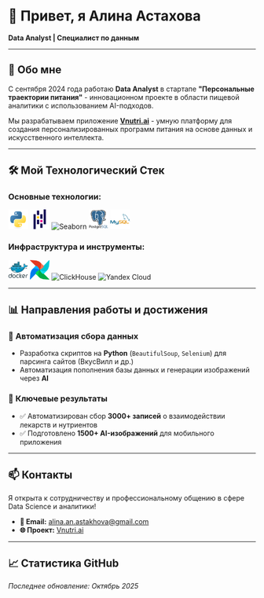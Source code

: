 # 👋 Привет, я Алина Астахова 

**Data Analyst | Специалист по данным**

---

## 🚀 Обо мне

С сентября 2024 года работаю **Data Analyst** в стартапе **"Персональные траектории питания"** - инновационном проекте в области пищевой аналитики с использованием AI-подходов.

Мы разрабатываем приложение **[Vnutri.ai](https://vnutri.ai/)** - умную платформу для создания персонализированных программ питания на основе данных и искусственного интеллекта.

---

## 🛠️ Мой Технологический Стек

### **Основные технологии:**
<p align="left">
  <img src="https://raw.githubusercontent.com/devicons/devicon/master/icons/python/python-original.svg" alt="Python" width="40" height="40"/>
  <img src="https://raw.githubusercontent.com/devicons/devicon/master/icons/pandas/pandas-original.svg" alt="Pandas" width="40" height="40"/>
  <img src="https://seaborn.pydata.org/_images/logo-mark-lightbg.svg" alt="Seaborn" width="40" height="40"/>
  <img src="https://raw.githubusercontent.com/devicons/devicon/master/icons/postgresql/postgresql-original-wordmark.svg" alt="PostgreSQL" width="40" height="40"/>
  <img src="https://raw.githubusercontent.com/devicons/devicon/master/icons/mysql/mysql-original-wordmark.svg" alt="MySQL" width="40" height="40"/>
</p>

### **Инфраструктура и инструменты:**
<p align="left">
  <img src="https://raw.githubusercontent.com/devicons/devicon/master/icons/docker/docker-original-wordmark.svg" alt="Docker" width="40" height="40"/>
  <img src="https://raw.githubusercontent.com/devicons/devicon/master/icons/apacheairflow/apacheairflow-original.svg" alt="Airflow" width="40" height="40"/>
  <img src="https://cdn.jsdelivr.net/gh/devicons/devicon/icons/clickhouse/clickhouse-original.svg" alt="ClickHouse" width="40" height="40"/>
  <img src="https://cdn.simpleicons.org/yandexcloud/3693F3" alt="Yandex Cloud" width="40" height="40"/>
</p>

---

## 📊 Направления работы и достижения

### 🤖 **Автоматизация сбора данных**
- Разработка скриптов на **Python** (`BeautifulSoup`, `Selenium`) для парсинга сайтов (ВкусВилл и др.)
- Автоматизация пополнения базы данных и генерации изображений через **AI**

### 🎯 **Ключевые результаты**
- ✅ Автоматизирован сбор **3000+ записей** о взаимодействии лекарств и нутриентов
- ✅ Подготовлено **1500+ AI-изображений** для мобильного приложения
---

## 📫 Контакты

Я открыта к сотрудничеству и профессиональному общению в сфере Data Science и аналитики!

- **📧 Email:** [alina.an.astakhova@gmail.com](mailto:alina.an.astakhova@gmail.com)
- **🌐 Проект:** [Vnutri.ai](https://vnutri.ai/)

---

## 📈 Статистика GitHub

<!-- [![Alina's GitHub stats](https://github-readme-stats.vercel.app/api?username=alina-astakhova&show_icons=true&theme=radical)](https://github.com/alina-astakhova) -->

*Последнее обновление: Октябрь 2025*

